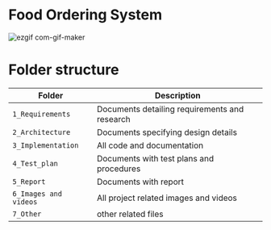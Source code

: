 # Food Ordering System

![ezgif com-gif-maker](https://user-images.githubusercontent.com/46160797/143403332-3370d969-9d5a-4241-9f4f-55d033928424.gif)


# Folder structure
Folder             | Description |
|-------------------| -----------------------------------------|
| `1_Requirements`   | Documents detailing requirements and research|
| `2_Architecture`         | Documents specifying design details|
| `3_Implementation` | All code and documentation|
| `4_Test_plan`      | Documents with test plans and procedures|
| `5_Report`| Documents with report|
| `6_Images and videos`|All project related images and videos|
| `7_Other`| other related files|
